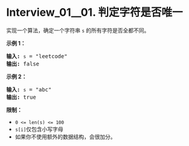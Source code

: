 # Interview_01__01. 判定字符是否唯一

<p>实现一个算法，确定一个字符串 <code>s</code> 的所有字符是否全都不同。</p>

<p><strong>示例 1：</strong></p>

<pre>
<strong>输入:</strong> <code>s</code> = "leetcode"
<strong>输出:</strong> false 
</pre>

<p><strong>示例 2：</strong></p>

<pre>
<strong>输入:</strong> <code>s</code> = "abc"
<strong>输出:</strong> true
</pre>

<p><strong>限制：</strong></p>

<ul>
	<li><code>0 &lt;= len(s) &lt;= 100 </code></li>
	<li><code>s[i]</code>仅包含小写字母</li>
	<li>如果你不使用额外的数据结构，会很加分。</li>
</ul>
